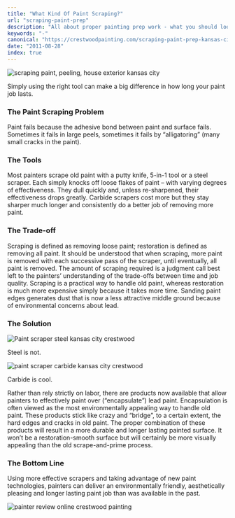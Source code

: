 ```yaml
---
title: "What Kind Of Paint Scraping?"
url: "scraping-paint-prep"
description: "All about proper painting prep work - what you should look for, what you should expect."
keywords: "-"
canonical: "https://crestwoodpainting.com/scraping-paint-prep-kansas-city/"
date: "2011-08-28"
index: true
---
```


![scraping paint, peeling, house exterior kansas city](/images/Peeling-green-gable_opt.jpg)

Simply using the right tool can make a big difference in how long your paint job lasts.

### The Paint Scraping Problem

Paint fails because the adhesive bond between paint and surface fails. Sometimes it fails in large peels, sometimes it fails by “alligatoring” (many small cracks in the paint).

### The Tools

Most painters scrape old paint with a putty knife, 5-in-1 tool or a steel scraper. Each simply knocks off loose flakes of paint – with varying degrees of effectiveness. They dull quickly and, unless re-sharpened, their effectiveness drops greatly. Carbide scrapers cost more but they stay sharper much longer and consistently do a better job of removing more paint.

### The Trade-off

Scraping is defined as removing loose paint; restoration is defined as removing all paint. It should be understood that when scraping, more paint is removed with each successive pass of the scraper, until eventually, all paint is removed. The amount of scraping required is a judgment call best left to the painters’ understanding of the trade-offs between time and job quality. Scraping is a practical way to handle old paint, whereas restoration is much more expensive simply because it takes more time. Sanding paint edges generates dust that is now a less attractive middle ground because of environmental concerns about lead.

### The Solution

![Paint scraper steel kansas city crestwood](/images/Steel-scraper_opt.jpg)

Steel is not.

![paint scraper carbide kansas city crestwood](/images/Carbide-scraper_opt.jpg)

Carbide is cool.

Rather than rely strictly on labor, there are products now available that allow painters to effectively paint over (“encapsulate”) lead paint. Encapsulation is often viewed as the most environmentally appealing way to handle old paint. These products stick like crazy and “bridge”, to a certain extent, the hard edges and cracks in old paint. The proper combination of these products will result in a more durable and longer lasting painted surface. It won’t be a restoration-smooth surface but will certainly be more visually appealing than the old scrape-and-prime process.

### The Bottom Line

Using more effective scrapers and taking advantage of new paint technologies, painters can deliver an environmentally friendly, aesthetically pleasing and longer lasting paint job than was available in the past.

![painter review online crestwood painting](/images/Ty-Esser.jpg)
